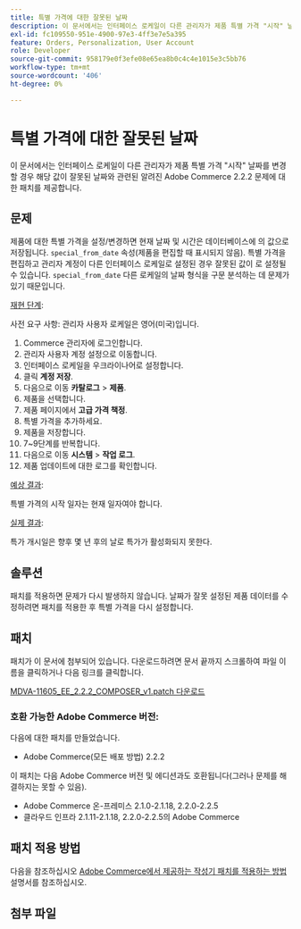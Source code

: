 ```yaml
---
title: 특별 가격에 대한 잘못된 날짜
description: 이 문서에서는 인터페이스 로케일이 다른 관리자가 제품 특별 가격 "시작" 날짜를 변경할 경우 해당 값이 잘못된 날짜와 관련된 알려진 Adobe Commerce 2.2.2 문제에 대한 패치를 제공합니다.
exl-id: fc109550-951e-4900-97e3-4ff3e7e5a395
feature: Orders, Personalization, User Account
role: Developer
source-git-commit: 958179e0f3efe08e65ea8b0c4c4e1015e3c5bb76
workflow-type: tm+mt
source-wordcount: '406'
ht-degree: 0%

---
```


# 특별 가격에 대한 잘못된 날짜

이 문서에서는 인터페이스 로케일이 다른 관리자가 제품 특별 가격 &quot;시작&quot; 날짜를 변경할 경우 해당 값이 잘못된 날짜와 관련된 알려진 Adobe Commerce 2.2.2 문제에 대한 패치를 제공합니다.

## 문제

제품에 대한 특별 가격을 설정/변경하면 현재 날짜 및 시간은 데이터베이스에 의 값으로 저장됩니다. `special_from_date` 속성(제품을 편집할 때 표시되지 않음). 특별 가격을 편집하고 관리자 계정이 다른 인터페이스 로케일로 설정된 경우 잘못된 값이 로 설정될 수 있습니다. `special_from_date` 다른 로케일의 날짜 형식을 구문 분석하는 데 문제가 있기 때문입니다.

<u>재현 단계</u>:

사전 요구 사항: 관리자 사용자 로케일은 영어(미국)입니다.

1. Commerce 관리자에 로그인합니다.
1. 관리자 사용자 계정 설정으로 이동합니다.
1. 인터페이스 로케일을 우크라이나어로 설정합니다.
1. 클릭 **계정 저장**.
1. 다음으로 이동 **카탈로그** > **제품**.
1. 제품을 선택합니다.
1. 제품 페이지에서 **고급 가격 책정**.
1. 특별 가격을 추가하세요.
1. 제품을 저장합니다.
1. 7~9단계를 반복합니다.
1. 다음으로 이동 **시스템** > **작업 로그**.
1. 제품 업데이트에 대한 로그를 확인합니다.

<u>예상 결과</u>:

특별 가격의 시작 일자는 현재 일자여야 합니다.

<u>실제 결과</u>:

특가 개시일은 향후 몇 년 후의 날로 특가가 활성화되지 못한다.

## 솔루션

패치를 적용하면 문제가 다시 발생하지 않습니다. 날짜가 잘못 설정된 제품 데이터를 수정하려면 패치를 적용한 후 특별 가격을 다시 설정합니다.

## 패치

패치가 이 문서에 첨부되어 있습니다. 다운로드하려면 문서 끝까지 스크롤하여 파일 이름을 클릭하거나 다음 링크를 클릭합니다.

[MDVA-11605\_EE\_2.2.2\_COMPOSER\_v1.patch 다운로드](assets/MDVA-11605_EE_2.2.2_COMPOSER_v1.patch.zip)

### 호환 가능한 Adobe Commerce 버전:

다음에 대한 패치를 만들었습니다.

* Adobe Commerce(모든 배포 방법) 2.2.2

이 패치는 다음 Adobe Commerce 버전 및 에디션과도 호환됩니다(그러나 문제를 해결하지는 못할 수 있음).

* Adobe Commerce 온-프레미스 2.1.0-2.1.18, 2.2.0-2.2.5
* 클라우드 인프라 2.1.11-2.1.18, 2.2.0-2.2.5의 Adobe Commerce

## 패치 적용 방법

다음을 참조하십시오 [Adobe Commerce에서 제공하는 작성기 패치를 적용하는 방법](/help/how-to/general/how-to-apply-a-composer-patch-provided-by-magento.md) 설명서를 참조하십시오.

## 첨부 파일
